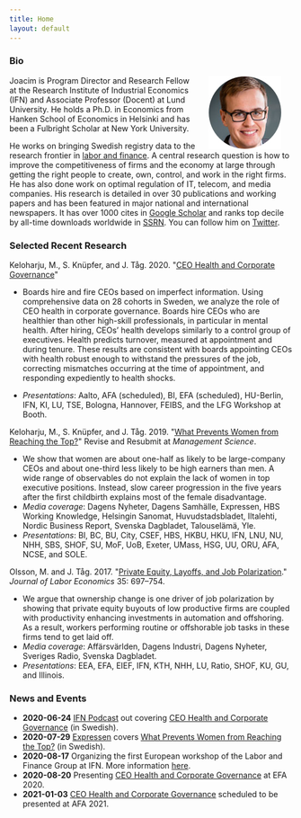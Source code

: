 ```yaml
---
title: Home
layout: default
---
```


### Bio
<img src="/assets/pictures/joacim_round.jpg" align="right" hspace="20">Joacim is Program Director and Research Fellow at the Research Institute of Industrial Economics (IFN) and Associate Professor (Docent) at Lund University. He holds a Ph.D. in Economics from Hanken School of Economics in Helsinki and has been a Fulbright Scholar at New York University.

He works on bringing Swedish registry data to the research frontier in [labor and finance](https://www.joacimtag.se/laborandfinance.html). A central research question is how to improve the competitiveness of firms and the economy at large through getting the right people to create, own, control, and work in the right firms. He has also done work on optimal regulation of IT, telecom, and media companies. His research is detailed in over 30 publications and working papers and has been featured in major national and international newspapers. It has over 1000 cites in [Google Scholar](http://scholar.google.com/citations?user=Q0dCshQAAAAJ&amp;hl=en) and ranks top decile by all-time downloads worldwide in [SSRN](https://papers.ssrn.com/sol3/cf_dev/AbsByAuth.cfm?per_id=397712). You can follow him on [Twitter](https://twitter.com/joacimtag).

### Selected Recent Research

Keloharju, M., S. Knüpfer, and J. Tåg. 2020. "<a href="http://ssrn.com/abstract=3560071" target="_blank" rel="noopener noreferrer">CEO Health and Corporate Governance</a>" 
* Boards hire and fire CEOs based on imperfect information. Using comprehensive data on 28 cohorts in Sweden, we analyze the role of CEO health in corporate governance. Boards hire CEOs who are healthier than other high-skill professionals, in particular in mental health. After hiring, CEOs’ health develops similarly to a control group of executives. Health predicts turnover, measured at appointment and during tenure. These results are consistent with boards appointing CEOs with health robust enough to withstand the pressures of the job, correcting mismatches occurring at the time of appointment, and responding expediently to health shocks.


* <em>Presentations</em>: Aalto, AFA (scheduled), BI, EFA (scheduled), HU-Berlin, IFN, KI, LU, TSE, Bologna, Hannover, FEIBS, and the LFG Workshop at Booth.

Keloharju, M., S. Knüpfer, and J. Tåg. 2019. "<a href="https://ssrn.com/abstract=2730207" target="_blank" rel="noopener noreferrer">What Prevents Women from Reaching the Top?</a>" Revise and Resubmit at <em>Management Science</em>.
* We show that women are about one-half as likely to be large-company CEOs and about one-third less likely to be high earners than men. A wide range of observables do not explain the lack of women in top executive positions. Instead, slow career progression in the five years after the first childbirth explains most of the female disadvantage. 
* <em>Media coverage</em>: Dagens Nyheter, Dagens Samhälle, Expressen, HBS Working Knowledge, Helsingin Sanomat, Huvudstadsbladet, Iltalehti, Nordic Business Report, Svenska Dagbladet, Talouselämä, Yle.
* <em>Presentations</em>: BI, BC, BU, City, CSEF, HBS, HKBU, HKU, IFN, LNU, NU, NHH, SBS, SHOF, SU, MoF, UoB, Exeter, UMass, HSG, UU, ORU, AFA, NCSE, and SOLE.

Olsson, M. and J. Tåg. 2017. "<a href="https://doi.org/10.1086/690712" target="_blank" rel="noopener noreferrer">Private Equity, Layoffs, and Job Polarization</a>." <em>Journal of Labor Economics</em> 35: 697–754.
* We argue that ownership change is one driver of job polarization by showing that private equity buyouts of low productive firms are coupled with productivity enhancing investments in automation and offshoring. As a result, workers performing routine or offshorable job tasks in these firms tend to get laid off. 
* <em>Media coverage</em>: Affärsvärlden, Dagens Industri, Dagens Nyheter, Sveriges Radio, Svenska Dagbladet.
* <em>Presentations</em>: EEA, EFA, EIEF, IFN, KTH, NHH, LU, Ratio, SHOF, KU, GU, and Illinois.

### News and Events
* **2020-06-24** [IFN Podcast](https://ifnpodcast.libsyn.com/vdars-hlsa-en-styrelsefrga) out covering <a href="http://ssrn.com/abstract=3560071" target="_blank" rel="noopener noreferrer">CEO Health and Corporate Governance</a> (in Swedish).
* **2020-07-29**  [Expressen](https://www.expressen.se/dinapengar/paren-som-drar-in-mest-pengar-sok-dar-du-bor/) covers <a href="https://ssrn.com/abstract=2730207" target="_blank" rel="noopener noreferrer">What Prevents Women from Reaching the Top?</a> (in Swedish).
* **2020-08-17** Organizing the first European workshop of the Labor and Finance Group at IFN. More information [here](https://www.ifn.se/eng/events/conferences-courses/lfg).
* **2020-08-20**  Presenting <a href="http://ssrn.com/abstract=3560071" target="_blank" rel="noopener noreferrer">CEO Health and Corporate Governance</a> at EFA 2020.
* **2021-01-03**  <a href="http://ssrn.com/abstract=3560071" target="_blank" rel="noopener noreferrer">CEO Health and Corporate Governance</a> scheduled to be presented at AFA 2021.

